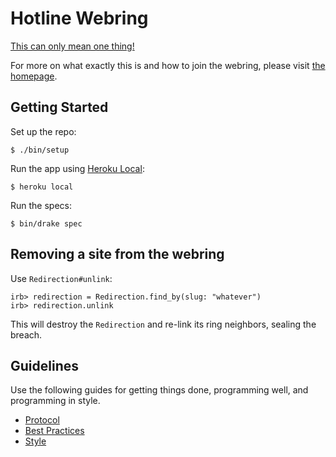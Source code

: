 # Hotline Webring

[This can only mean one thing!][video]

[video]: https://www.youtube.com/watch?v=uxpDa-c-4Mc

For more on what exactly this is and how to join the webring, please visit
[the homepage](https://hotlinewebring.club/).

## Getting Started

Set up the repo:

    $ ./bin/setup

Run the app using [Heroku Local]:

    $ heroku local

[Heroku Local]: https://devcenter.heroku.com/articles/heroku-local

Run the specs:

    $ bin/drake spec

## Removing a site from the webring

Use `Redirection#unlink`:

    irb> redirection = Redirection.find_by(slug: "whatever")
    irb> redirection.unlink

This will destroy the `Redirection` and re-link its ring neighbors, sealing the
breach.

## Guidelines

Use the following guides for getting things done, programming well, and
programming in style.

* [Protocol](http://github.com/thoughtbot/guides/blob/master/protocol)
* [Best Practices](http://github.com/thoughtbot/guides/blob/master/best-practices)
* [Style](http://github.com/thoughtbot/guides/blob/master/style)
